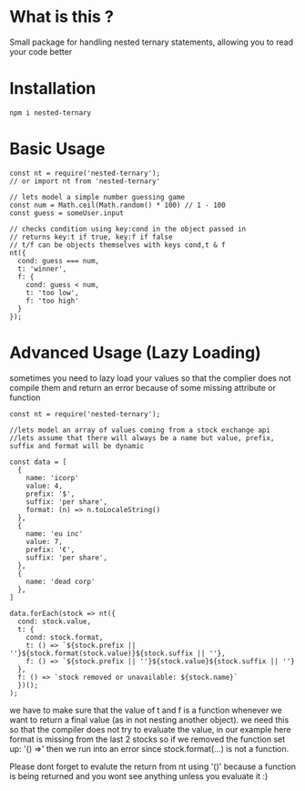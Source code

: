 # What is this ?

Small package for handling nested ternary statements, allowing you to read your code better

# Installation

`npm i nested-ternary`

# Basic Usage

```
const nt = require('nested-ternary');
// or import nt from 'nested-ternary'

// lets model a simple number guessing game
const num = Math.ceil(Math.random() * 100) // 1 - 100
const guess = someUser.input

// checks condition using key:cond in the object passed in
// returns key:t if true, key:f if false
// t/f can be objects themselves with keys cond,t & f
nt({
  cond: guess === num,
  t: 'winner',
  f: {
    cond: guess < num,
    t: 'too low',
    f: 'too high'
  }
});
```

# Advanced Usage (Lazy Loading)

sometimes you need to lazy load your values so that the complier does not compile them and return an error because of some missing attribute or function

```
const nt = require('nested-ternary');

//lets model an array of values coming from a stock exchange api
//lets assume that there will always be a name but value, prefix, suffix and format will be dynamic

const data = [
  {
    name: 'icorp'
    value: 4,
    prefix: '$',
    suffix: 'per share',
    format: (n) => n.toLocaleString()
  },
  {
    name: 'eu inc'
    value: 7,
    prefix: '€',
    suffix: 'per share',
  },
  {
    name: 'dead corp'
  },
]

data.forEach(stock => nt({
  cond: stock.value,
  t: {
    cond: stock.format,
    t: () => `${stock.prefix || ''}${stock.format(stock.value)}${stock.suffix || ''},
    f: () => `${stock.prefix || ''}${stock.value}${stock.suffix || ''}
  },
  f: () => `stock removed or unavailable: ${stock.name}`
  })();
);
```

we have to make sure that the value of t and f is a function whenever we want to return a final value (as in not nesting another object).
we need this so that the compiler does not try to evaluate the value, in our example here format is missing from the last 2 stocks so if we removed the function set up: '() =>' then we run into an error since stock.format(...) is not a function.

Please dont forget to evalute the return from nt using '()' because a function is being returned and you wont see anything unless you evaluate it :)
